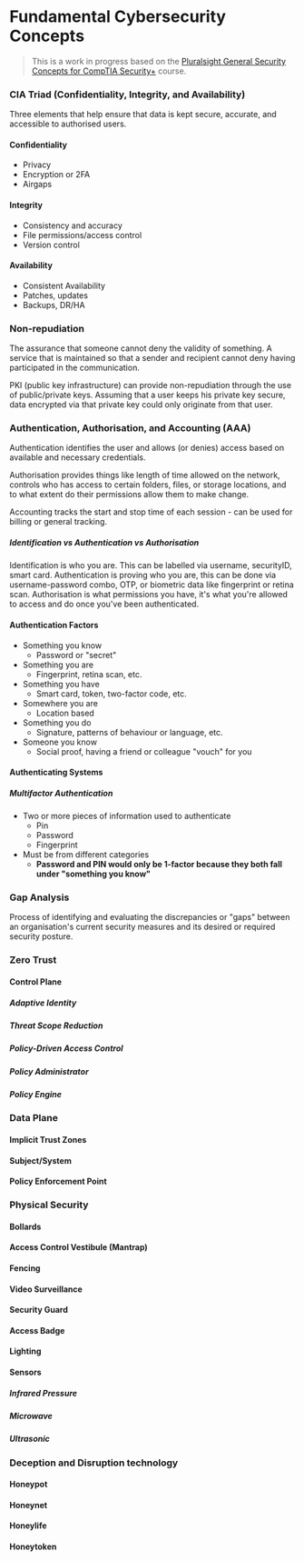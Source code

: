# Fundamental Cybersecurity Concepts
> This is a work in progress based on the [Pluralsight General Security Concepts for CompTIA Security+](/Learning/Pluralsight/INCOMPLETE-General-Security-Concepts-for-CompTIA-Security+.md) course.

### CIA Triad (Confidentiality, Integrity, and Availability)
Three elements that help ensure that data is kept secure, accurate, and accessible to authorised users.
#### Confidentiality 
- Privacy
- Encryption or 2FA
- Airgaps
#### Integrity
- Consistency and accuracy
- File permissions/access control
- Version control
#### Availability
- Consistent Availability
- Patches, updates
- Backups, DR/HA
### Non-repudiation
The assurance that someone cannot deny the validity of something.
A service that is maintained so that a sender and recipient cannot deny having participated in the communication.

PKI (public key infrastructure) can provide non-repudiation through the use of public/private keys. Assuming that a user keeps his private key secure, data encrypted via that private key could only originate from that user.
### Authentication, Authorisation, and Accounting (AAA)

Authentication identifies the user and allows (or denies) access based on available and necessary credentials.

Authorisation provides things like length of time allowed on the network, controls who has access to certain folders, files, or storage locations, and to what extent do their permissions allow them to make change.

Accounting tracks the start and stop time of each session - can be used for billing or general tracking.

##### Identification vs Authentication vs Authorisation
Identification is who you are. This can be labelled via username, securityID, smart card. Authentication is proving who you are, this can be done via username-password combo, OTP, or biometric data like fingerprint or retina scan. Authorisation is what permissions you have, it's what you're allowed to access and do once you've been authenticated.

#### Authentication Factors

- Something you know
	- Password or "secret"
- Something you are
	- Fingerprint, retina scan, etc.
- Something you have
	- Smart card, token, two-factor code, etc.
- Somewhere you are
	- Location based
- Something you do
	- Signature, patterns of behaviour or language, etc.
- Someone you know
	- Social proof, having a friend or colleague "vouch" for you

#### Authenticating Systems
##### Multifactor Authentication
- Two or more pieces of information used to authenticate
	- Pin
	- Password
	- Fingerprint
- Must be from different categories
	- **Password and PIN would only be 1-factor because they both fall under "something you know"**

### Gap Analysis
Process of identifying and evaluating the discrepancies or "gaps" between an organisation's current security measures and its desired or required security posture.

### Zero Trust
#### Control Plane
##### Adaptive Identity
##### Threat Scope Reduction
##### Policy-Driven Access Control
##### Policy Administrator
##### Policy Engine

### Data Plane

#### Implicit Trust Zones
#### Subject/System

#### Policy Enforcement Point

### Physical Security

#### Bollards
#### Access Control Vestibule (Mantrap)

#### Fencing

#### Video Surveillance
#### Security Guard
#### Access Badge
#### Lighting
#### Sensors
##### Infrared Pressure
##### Microwave
##### Ultrasonic
### Deception and Disruption technology
#### Honeypot
#### Honeynet
#### Honeylife
#### Honeytoken
